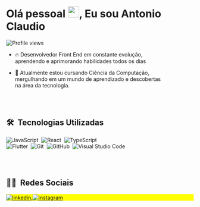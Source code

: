 <h1 align="left">Olá pessoal <img src="https://gist.github.com/arunprakashpj/48aa20057048b46c6f9ba9d114a8b76f/raw/69a9d496f651091a509ea8d9913c4aef5c419afb/Hi.gif" height="30px">, Eu sou Antonio Claudio</h1>
<p align="left"> <img src="https://komarev.com/ghpvc/?username=maykbrito&color=yellow" alt="Profile views" /> </p>

- 🔥 Desenvolvedor Front End em constante evolução,<br>aprendendo e aprimorando habilidades todos os dias

- 🔭 Atualmente estou cursando Ciência da Computação,<br>mergulhando em um mundo de aprendizado e descobertas<br/>na área da tecnologia.

<br><br>

## 🛠 &nbsp;Tecnologias Utilizadas

![JavaScript](https://img.shields.io/badge/-JavaScript-05122A?style=flat&logo=javascript)&nbsp;
![React](https://img.shields.io/badge/-React-05122A?style=flat&logo=react)&nbsp;
![TypeScript](https://img.shields.io/badge/-TypeScript-05122A?style=flat&logo=typescript)<br/>
![Flutter](https://img.shields.io/badge/-Flutter-05122A?style=flat&logo=flutter)&nbsp;
![Git](https://img.shields.io/badge/-Git-05122A?style=flat&logo=git)&nbsp;
![GitHub](https://img.shields.io/badge/-GitHub-05122A?style=flat&logo=github)&nbsp;
![Visual Studio Code](https://img.shields.io/badge/-Visual%20Studio%20Code-05122A?style=flat&logo=visual-studio-code&logoColor=007ACC)

<br><br>

## 👨‍💻 &nbsp;Redes Sociais

<p align="left" style="background:yellow">
<a href="https://www.linkedin.com/in/antonio-claudio-233741231/" target="_blank">
  <img align="center" src="https://img.shields.io/badge/-antonioclaudio-05122A?style=flat&logo=linkedin" alt="linkedin"/>
</a>
<a href="https://instagram.com/antonioclaudio.ofc" target="_blank">
 <img align="center" src="https://img.shields.io/badge/-antonioclaudio-05122A?style=flat&logo=instagram" alt="instagram"/>
</a>
</p>
